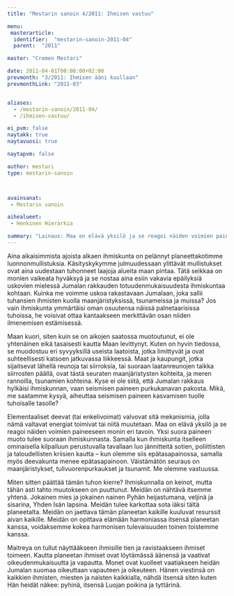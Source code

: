 ```yaml
---
title: "Mestarin sanoin 4/2011: Ihmisen vastuu"

menu:
 masterarticle:
  identifier:  "mestarin-sanoin-2011-04"
  parent:  "2011"

master: "Cremen Mestari"

date: 2011-04-01T00:00:00+02:00
prevmonth: "3/2011: Ihmisen ääni kuullaan"
prevmonthLink: "2011-03"


aliases:
  - /mestarin-sanoin/2011-04/
  - /ihmisen-vastuu/

ei_pvm: false
naytakk: true
naytavuosi: true

naytapvm: false

author: mestari
type: mestarin-sanoin



avainsanat:
 - Mestarin sanoin

aihealueet:
 - Henkinen Hierarkia

summary: "Lainaus: Maa on elävä yksilö ja se reagoi näiden voimien paineeseen monin eri tavoin. Yksi suora paineen muoto tulee suoraan ihmiskunnasta. Samalla kun ihmiskunta itselleen ominaisella kilpailuun perustuvalla tavallaan luo jännitteitä sotien, poliittisten ja taloudellisten kriisien kautta – kun olemme siis epätasapainossa, samalla myös deevakunta menee epätasapainoon. Väistämätön seuraus on maanjäristykset, tulivuorenpurkaukset ja tsunamit. Me olemme vastuussa."
---
```

<p>Aina aikaisimmista ajoista alkaen ihmiskunta on pelännyt planeettakotimme luonnonmullistuksia. Käsityskykymme julmuudessaan ylittävät mullistukset ovat aina uudestaan tuhonneet laajoja alueita maan pintaa. Tätä seikkaa on monien vaikeata hyväksyä ja se nostaa aina esiin vakavia epäilyksiä uskovien mielessä Jumalan rakkauden totuudenmukaisuudesta ihmiskuntaa kohtaan. Kuinka me voimme uskoa rakastavaan Jumalaan, joka sallii tuhansien ihmisten kuolla maanjäristyksissä, tsunameissa ja muissa? Jos vain ihmiskunta ymmärtäisi oman osuutensa näissä palnetaarisissa tuhoissa, he voisivat ottaa kantaakseen merkittävän osan niiden ilmenemisen estämisessä.</p>
<p>Maan kuori, siten kuin se on aikojen saatossa muotoutunut, ei ole yhtenäinen eikä tasaisesti kautta Maan levittynyt. Kuten on hyvin tiedossa, se muodostuu eri syvyyksillä useista laatoista, jotka limittyvät ja ovat suhteellisesti katsoen jatkuvassa liikkeessä. Maat ja kaupungit, jotka sijaitsevat lähellä reunoja tai siirroksia, tai suoraan laatanreunojen taikka siirrosten päällä, ovat tästä seuraten maanjäristysten kohteita, ja meren rannoilla, tsunamien kohteina. Kyse ei ole siitä, että Jumalan rakkaus hylkäisi ihmiskunnan, vaan seismisen paineen purkukanavan pakosta. Mikä, me saatamme kysyä, aiheuttaa seismisen paineen kasvamisen tuolle tuhoisalle tasolle?</p>
<p>Elementaaliset deevat (tai enkelivoimat) valvovat sitä mekanismia, jolla nämä valtavat energiat toimivat tai niitä muutetaan. Maa on elävä yksilö ja se reagoi näiden voimien paineeseen monin eri tavoin. Yksi suora paineen muoto tulee suoraan ihmiskunnasta. Samalla kun ihmiskunta itselleen ominaisella kilpailuun perustuvalla tavallaan luo jännitteitä sotien, poliittisten ja taloudellisten kriisien kautta – kun olemme siis epätasapainossa, samalla myös deevakunta menee epätasapainoon. Väistämätön seuraus on maanjäristykset, tulivuorenpurkaukset ja tsunamit. Me olemme vastuussa.</p>
<p>Miten sitten päättää tämän tuhon kierre? Ihmiskunnalla on keinot, mutta tähän asti tahto muutokseen on puuttunut. Meidän on nähtävä itsemme yhtenä. Jokainen mies ja jokainen nainen Pyhän heijastumana, veljinä ja sisarina, Yhden Isän lapsina. Meidän tulee karkottaa sota iäksi tältä planeetalta. Meidän on jaettava tämän planeetan kaikille kuuluvat resurssit aivan kaikille. Meidän on opittava elämään harmoniassa itsensä planeetan kanssa, voidaksemme kokea harmonisen tulevaisuuden toinen toistemme kanssa.</p>
<p>Maitreya on tullut näyttääkseen ihmisille tien ja ravistaakseen ihmiset toimeen. Kautta planeetan ihmiset ovat löytämässä äänensä ja vaativat oikeudenmukaisuutta ja vapautta. Monet ovat kuolleet vaatiakseen heidän Jumalan suomaa oikeuttaan vapauteen ja oikeuteen. Hänen viestinsä on kaikkien ihmisten, miesten ja naisten kaikkialla, nähdä itsensä siten kuten Hän heidät näkee: pyhinä, itsensä Luojan poikina ja tyttärinä.</p>